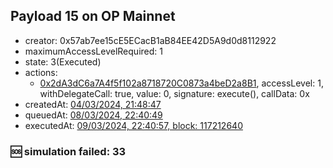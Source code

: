 ## Payload 15 on OP Mainnet

- creator: 0x57ab7ee15cE5ECacB1aB84EE42D5A9d0d8112922
- maximumAccessLevelRequired: 1
- state: 3(Executed)
- actions:
  - [0x2dA3dC6a7A4f5f102a8718720C0873a4beD2a8B1](https://optimistic.etherscan.io/tx/0x2dA3dC6a7A4f5f102a8718720C0873a4beD2a8B1), accessLevel: 1, withDelegateCall: true, value: 0, signature: execute(), callData: 0x
- createdAt: [04/03/2024, 21:48:47](https://optimistic.etherscan.io/tx/0x8c21beae8904fdcb874b01a6eeeb0a574e2f4a9b8f9b704d1ab2180cde4f089c)
- queuedAt: [08/03/2024, 22:40:49](https://optimistic.etherscan.io/tx/0xa42b99afa981cc25314cb8aa7a6f8e653843c21bd4b683e573ca043f14b9b378)
- executedAt: [09/03/2024, 22:40:57, block: 117212640](https://optimistic.etherscan.io/tx/0x6b0dcee2f557565d2729b3d620c55f4482dbabc78c4926dd1e1231d54b1f6217)

### :sos: simulation failed: 33
